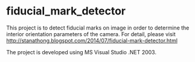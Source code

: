 fiducial_mark_detector
======================

This project is to detect fiducial marks on image in order to determine the interior orientation parameters of the camera. For detail, please visit http://stanathong.blogspot.com/2014/07/fiducial-mark-detector.html

The project is developed using MS Visual Studio .NET 2003.
